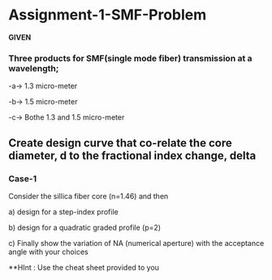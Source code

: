 # Assignment-1-SMF-Problem 

**GIVEN**

### Three products for SMF(single mode fiber) transmission at a wavelength;

-a-> 1.3 micro-meter

-b-> 1.5 micro-meter

-c-> Bothe 1.3 and 1.5 micro-meter

## Create design curve that co-relate the core diameter, d to the fractional index change, delta

### Case-1

Consider the sillica fiber core (n=1.46) and then 

a) design for a step-index profile

b) design for a quadratic graded profile (p=2)

c) Finally show the  variation of NA (numerical aperture) with the acceptance angle with your choices

**HInt : Use the cheat sheet provided to you

